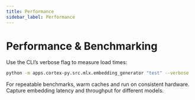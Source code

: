 ```yaml
---
title: Performance
sidebar_label: Performance
---
```


# Performance & Benchmarking

Use the CLI’s verbose flag to measure load times:
```bash
python -m apps.cortex-py.src.mlx.embedding_generator "test" --verbose
```
For repeatable benchmarks, warm caches and run on consistent hardware. Capture embedding latency and throughput for different models.
